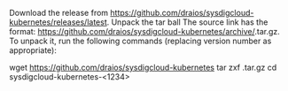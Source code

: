 Download the release from  https://github.com/draios/sysdigcloud-kubernetes/releases/latest. 
Unpack the tar ball 
The source link has the format: https://github.com/draios/sysdigcloud-kubernetes/archive/<v1234>.tar.gz.
To unpack it, run the following commands (replacing version number as appropriate): 

wget https://github.com/draios/sysdigcloud-kubernetes
tar zxf <v1234>.tar.gz
cd sysdigcloud-kubernetes-<1234>

